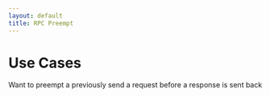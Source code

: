 ```yaml
---
layout: default
title: RPC Preempt
---
```


# Use Cases

Want to preempt a previously send a request before a response is sent back



